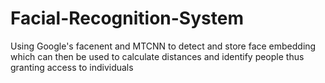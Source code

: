 # Facial-Recognition-System
Using Google's facenent and MTCNN to detect and store face embedding which can then be used to calculate distances and identify people thus granting access to individuals
